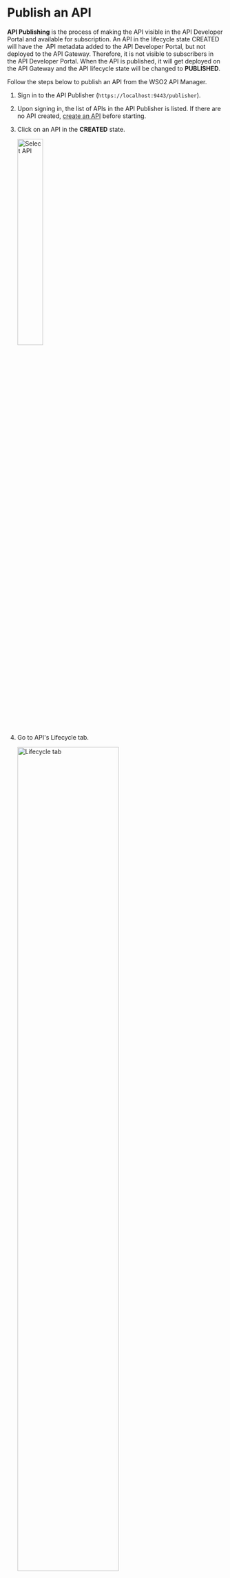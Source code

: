 # Publish an API

**API Publishing** is the process of making the API visible in the API Developer Portal and available for subscription. An API in the lifecycle state CREATED will have the  API metadata added to the API Developer Portal, but not deployed to the API Gateway. Therefore, it is not visible to subscribers in the API Developer Portal. When the API is published, it will get deployed on the API Gateway and the API lifecycle state will be changed to **PUBLISHED**. 

Follow the steps below to publish an API from the WSO2 API Manager.

1.  Sign in to the API Publisher (`https://localhost:9443/publisher`). 

2.  Upon signing in, the list of APIs in the API Publisher is listed. If there are no API created, [create an API]({{base_path}}/Learn/DesignAPI/CreateAPI/create-a-rest-api/) before starting.

3.  Click on an API in the **CREATED** state.

    <a href="../../../../assets/img/Learn/select-created-api.png" ><img src="../../../../../assets/img/Learn/select-created-api.png" alt="Select API" title="Select API" width="35%" /></a>


4.  Go to API's Lifecycle tab.

    <a href="../../../../../assets/img/Learn/lifecycle-tab.png" ><img src="../../../../../assets/img/Learn/lifecycle-tab.png" alt="Lifecycle tab" title="Lifecycle tab" width="70%" /></a>
    
5.  In Lifecycle tab, you will find the lifecycle state transition grid. Before publishing an API, following requirements has to be satisfied.

    -   Endpoint provided
    -   Business Plan(s) selected
    
    If any of the requirements are not satisfied, that will be indicated in the lifecycle page and you need to navigate to relevant sections are provide missing information such as endpoint URL and business plans.
  
    <a href="../../../../../assets/img/Learn/publish-api-requirements.png" ><img src="../../../../../assets/img/Learn/publish-api-requirements.png" alt="Lifecycle tab" title="Lifecycle tab" width="70%" /></a>  
    
6.  If the requirements are satisfied, click on **PUBLISH** button to push the API. If required, following options can be selected when publishing the API. 

    -   **Require re-subscription when publish the API** : Invalidates current user subscriptions, forcing users to subscribe again. 
    -   **Deprecate old versions after publish the API** : If selected, any prior versions of the API that are published will be set to the DEPRECATED state automatically.

    <a href="../../../../../assets/img/Learn/publish-api.png" ><img src="../../../../../assets/img/Learn/publish-api.png" alt="Publish API" title="Publish API" width="70%" /></a>  

7.  If the API publish is successful, the lifecycle state will be transferred to **PUBLISHED**. 

    <a href="../../../../../assets/img/Learn/api-state-change-to-publish.png" ><img src="../../../../../assets/img/Learn/api-state-change-to-publish.png" alt="Publish API" title="Publish API" width="70%" /></a>  
    
    Then go to the API Developer Portal ( `https://<hostname>:9443/devportal)` using your browser and note that the API which was published is visible under the **APIs** listing.


